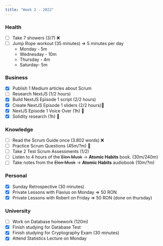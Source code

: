 ```yaml
---
title: "Week 2 - 2022"
---
```

### Health
- [ ] Take 7 showers (3/7) ❌
- [ ] Jump Rope workout (35 minutes) => 5 minutes per day
	- Monday - 5m
	- Wednesday - 10m
	- Thursday - 4m
	- Saturday- 5m

### Business
- [x] Publish 1 Medium articles about Scrum
- [ ] Research NextJS (1/2 hours)
- [x] Build NextJS Episode 1 script (2/2 hours)
- [x] Create NextJS Episode 1 sliders (2/2 hours)🌟
- [x] NextJS Episode 1 Voice Over (1h) 🌟 
- [x] Solidity research (1h) 🌟 

### Knowledge
- [ ] Read the Scrum Guide once (3.802 words) ❌
- [ ] Practice Scrum Questions (45m/?m) 🌟
- [ ] Take 2 Test Scrum Assessments (1/2)
- [ ] Listen to 4 hours of the ~~Elon Musk~~ -> **Atomic Habits** book. (30m/240m)
- [ ] Take notes from the ~~Elon Musk~~ -> **Atomic Habits** audiobook (10m/?m)

### Personal
- [x] Sunday Retrospective (30 minutes)
- [x] Private Lessons with Flavius on Monday => 50 RON
- [x] Private Lessons with Robert on Friday => 50 RON (done on thursday)

### University 
- [ ] Work on Database homework (120m)
- [x] Finish studying for Database Test
- [x] Finish studying for Cryptography Exam (30 minutes)
- [x] Attend Statistics Lecture on Monday